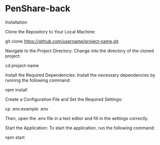 # PenShare-back

Installation

Clone the Repository to Your Local Machine:

git clone https://github.com/username/project-name.git

Navigate to the Project Directory: Change into the directory of the cloned project:

cd project-name

Install the Required Dependencies: Install the necessary dependencies by running the following command:

npm install

Create a Configuration File and Set the Required Settings: 

cp .env.example .env

Then, open the .env file in a text editor and fill in the settings correctly.

Start the Application: To start the application, run the following command:

npm start

